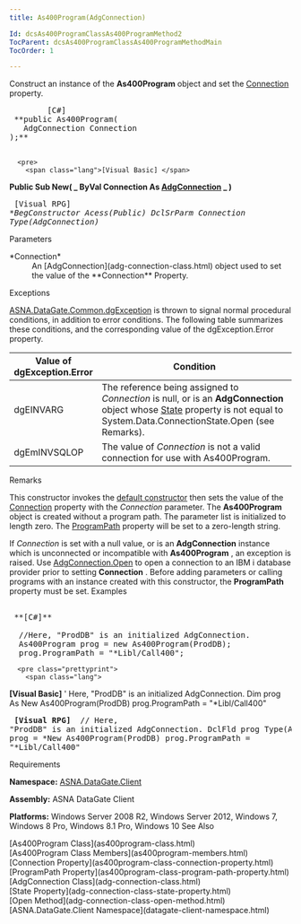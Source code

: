 ```yaml
---
title: As400Program(AdgConnection)

Id: dcsAs400ProgramClassAs400ProgramMethod2
TocParent: dcsAs400ProgramClassAs400ProgramMethodMain
TocOrder: 1

---
```


Construct an instance of the **As400Program** object and set the [ Connection](as400program-class-connection-property.html) property.
<pre>
        <span class="lang">[C#]</span>
 **public As400Program(
   AdgConnection Connection
);** 
      </pre>
      <pre>
        <span class="lang">[Visual Basic] </span>
 **Public Sub New( _
   ByVal Connection As [AdgConnection](adg-connection-class.html) _
)** 
      </pre>
      <pre class="prettyprint">
        <span class="lang">[Visual RPG]</span>
 **BegConstructor Acess(*Public)
   DclSrParm Connection Type(AdgConnection)** 
      </pre>

Parameters

<dl>
        <dt>
          <span> *Connection* 
          </span>
        </dt>
        <dd>An [AdgConnection](adg-connection-class.html) object used to 
			set the value of the **Connection**  Property.</dd>
</dl>

Exceptions

[ASNA.DataGate.Common.dgException](dgexception-class.html) is thrown to signal normal procedural conditions, in addition to error conditions. The following table summarizes these conditions, and the corresponding value of the dgException.Error property.
<br />



| Value of 							<br /> 							dgException.Error | Condition |
| ---- | ---- |
| dgEINVARG | The reference being assigned to *Connection* is null, or is an **AdgConnection** object whose [State](adg-connection-class-state-property.html) property is not equal to System.Data.ConnectionState.Open (see Remarks). |
| dgEmINVSQLOP | The value of *Connection* is not a valid connection for use with As400Program. |



Remarks

This constructor invokes the [default constructor](as400program-class-as400program-method1.html) then sets the value of the [ Connection](as400program-class-connection-property.html) property with the *Connection* parameter. The **As400Program** object is created without a program path. The parameter list is initialized to length zero. The [ ProgramPath](as400program-class-program-path-property.html) property will be set to a zero-length string.

If *Connection* is set with a null value, or is an **AdgConnection** instance which is unconnected or incompatible with **As400Program** , an exception is raised. Use [ AdgConnection.Open](adg-connection-class-open-method.html) to open a connection to an IBM i database provider prior to setting **Connection** . Before adding parameters or calling programs with an instance created with this constructor, the **ProgramPath** property must be set.
Examples

<pre class="prettyprint">
        <span class="lang">
 **[C#]** 
        </span>
  //Here, "ProdDB" is an initialized AdgConnection.
  As400Program prog = new As400Program(ProdDB);
  prog.ProgramPath = "*Libl/Call400";</pre>
      <pre class="prettyprint">
        <span class="lang">
 **[Visual Basic]** 
        </span>
  ' Here, "ProdDB" is an initialized AdgConnection.
  Dim prog As New As400Program(ProdDB)
  prog.ProgramPath = "*Libl/Call400"</pre>
      <pre class="prettyprint">
        <span class="lang">
 **[Visual RPG]** 
        </span>
  // Here, "ProdDB" is an initialized AdgConnection.
  DclFld prog Type(As400Program)
  prog = *New As400Program(ProdDB)
  prog.ProgramPath = "*Libl/Call400"</pre>

Requirements

**Namespace:** [ASNA.DataGate.Client](datagate-client-namespace.html) 

**Assembly:** ASNA DataGate Client

**Platforms:** Windows Server 2008 R2, Windows Server 2012, Windows 7, Windows 8 Pro, Windows 8.1 Pro, Windows 10
See Also

<dl />
      [As400Program Class](as400program-class.html)
      <br />
      [As400Program Class Members](as400program-members.html)
      <br />
      [Connection Property](as400program-class-connection-property.html)
      <br />
      [ProgramPath Property](as400program-class-program-path-property.html)
      <br />
      [AdgConnection Class](adg-connection-class.html)
      <br />
      [State Property](adg-connection-class-state-property.html)
      <br />
      [Open Method](adg-connection-class-open-method.html)
      <br />
      [ASNA.DataGate.Client Namespace](datagate-client-namespace.html)

